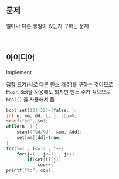 ## 문제
얼마나 다른 생일이 있는지 구하는 문제

<br/>

## 아이디어
Implement

집합 크기(서로 다른 원소 개수)를 구하는 것이므로  
Hash Set을 사용해도 되지만 원소 수가 적으므로  
`bool[]` 을 사용해서 품
```c
bool set[13][32]={false, };
int n, mm, dd, i, j, cou=0;
scanf("%d", &n);
while(n--) {
	scanf("%d/%d", &mm, &dd);
	set[mm][dd]=true;
}
for(i=1 ; i<=12 ; i++)
	for(j=1 ; j<=31 ; j++)
		if(set[i][j])
			cou++;
printf("%d", cou);
```